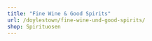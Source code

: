 ```yaml
---
title: "Fine Wine & Good Spirits"
url: /doylestown/fine-wine-und-good-spirits/
shop: Spirituosen
---
```

